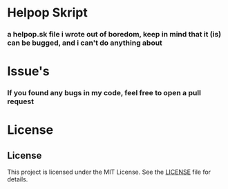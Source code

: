 # Helpop Skript
### a helpop.sk file i wrote out of boredom, keep in mind that it (is) can be bugged, and i can't do anything about

# Issue's
### If you found any bugs in my code, feel free to open a pull request

# License
## License

This project is licensed under the MIT License. See the [LICENSE](LICENSE) file for details.
